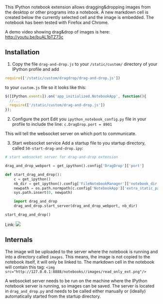 This IPython notebook extension allows dragging&dropping images from the desktop or other programs into a notebook. A new markdown cell is created below the currently selected cell and the image is embedded.
The notebook has been tested with Firefox and Chrome.

A demo video showing drag&drop of images is here:
http://youtu.be/buAL1bTZ73c

## Installation
1. Copy the file `drag-and-drop.js` to your `/static/custom/` directory of your IPython profile and add
```javascript
require(['/static/custom/dragdrop/drag-and-drop.js'])
```
to your `custom.js` file so it looks like this:

```javascript
$([IPython.events]).on('app_initialized.NotebookApp', function(){
  //... 
  require(['/static/custom/drag-and-drop.js'])
});
```
2. Configure the port
Edit you `ipython_notebook_config.py` file in your profile to include the line:
`c.DragDrop.port = 8901`

This will tell the websocket server on which port to communicate.

3. Start websocket service
Add a startup file to you startup directory, called `50-start-drag-and-drop.ipy`:

```python
# start websocket server for drag-and-drop extension

drag_and_drop_webport = get_ipython().config['DragDrop']['port']

def start_drag_and_drop():
    c = get_ipython()
    nb_dir = get_ipython().config['FileNotebookManager']['notebook_dir']
    newpath = os.path.normpath(c.config['NotebookApp']['extra_static_paths'][0]+'/custom/dragdrop/')
    sys.path.insert(0, newpath)

    import drag_and_drop
    drag_and_drop.start_server(drag_and_drop_webport, nb_dir)

start_drag_and_drop()
```
Link: ![](https://github.com/ipython-contrib/IPython-notebook-extensions/raw/master/usability/dragdrop/50-start-drag-and-drop.ipy)

## Internals
The image will be uploaded to the server where the notebook is running and into a directory called `images`. This means, the image is not copied to the notebook itself, it will only be linked to. The markdown cell in the notebook will contain this tag:
`<img  src="http://127.0.0.1:8888/notebooks//images/read_only_ext.png"/>`

A websocket server needs to be run on the machine where the IPython notebook server is running, so images can be saved. The server is located in `drag_and_drop.py` and needs to be called either manually or (ideally) automatically started from the startup directory.
